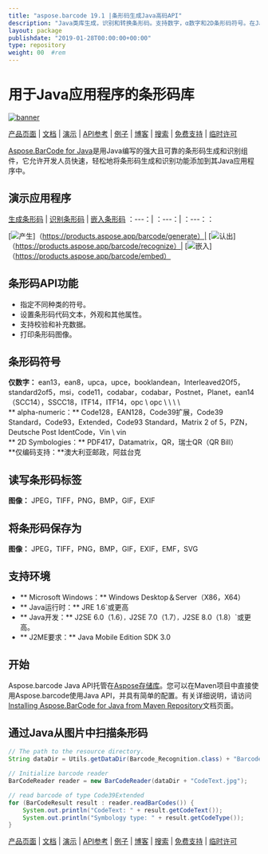 ```yaml
---
title: "aspose.barcode 19.1 |条形码生成Java高码API" 
description: "Java类库生成，识别和转换条形码。支持数字，α数字和2D条形码符号。在Java应用程序中自定义条形码。" 
layout: package
publishdate: "2019-01-28T00:00:00+00:00"
type: repository
weight: 00	#rem
---
```


# 用于Java应用程序的条形码库
[![banner](/res_repo/img/compress/aspose_barcode-for-java-banner.png)](./)

[产品页面](https://products.aspose.com/barcode/java) | [文档](https://docs.aspose.com/barcode/java/) | [演示](https://products.aspose.app/barcode/family) | [API参考](https://apireference.aspose.com/barcode/java) | [例子](https://github.com/aspose-barcode/Aspose.BarCode-for-Java) | [博客](https://blog.aspose.com/category/barcode/) | [搜索](https://search.aspose.com/) | [免费支持](https://forum.aspose.com/c/barcode) | [临时许可](https://purchase.aspose.com/temporary-license)

[Aspose.BarCode for Java](https://products.aspose.com/barcode/java)是用Java编写的强大且可靠的条形码生成和识别组件，它允许开发人员快速，轻松地将条形码生成和识别功能添加到其Java应用程序中。

## 演示应用程序

[生成条形码](https://products.aspose.app/barcode/generate) | [识别条形码](https://products.aspose.app/barcode/recognize) | [嵌入条形码](https://products.aspose.app/barcode/embed)
：---：| ：---：| ：---：：

[![产生](https://products.aspose.app/barcode/generate/img/aspose_generate-app-48.png)]（https://products.aspose.app/barcode/generate）| [![认出](https://products.aspose.app/barcode/recognize/img/aspose_recognize-app-48.png)]（https://products.aspose.app/barcode/recognize）| [![嵌入](https://products.aspose.app/barcode/embed/img/aspose_embed-app-48.png)]（https://products.aspose.app/barcode/embed）

## 条形码API功能
 - 指定不同种类的符号。
 - 设置条形码代码文本，外观和其他属性。
 - 支持校验和补充数据。
 - 打印条形码图像。

## 条形码符号
**仅数字：** ean13，ean8，upca，upce，booklandean，Interleaved2Of5，standard2of5，msi，code11，codabar，codabar，Postnet，Planet，ean14（SCC14），SSCC18，ITF14，ITF14，opc \ opc \ \ \ \ \
** alpha-numeric：** Code128，EAN128，Code39扩展，Code39 Standard，Code93，Extended，Code93 Standard，Matrix 2 of 5，PZN，Deutsche Post IdentCode，Vin \ vin \
** 2D Symbologies：** PDF417，Datamatrix，QR，瑞士QR（QR Bill）\
**仅编码支持：**澳大利亚邮政，阿兹台克

## 读写条形码标签
**图像：** JPEG，TIFF，PNG，BMP，GIF，EXIF

## 将条形码保存为
**图像：** JPEG，TIFF，PNG，BMP，GIF，EXIF，EMF，SVG

## 支持环境
 -  ** Microsoft Windows：** Windows Desktop＆Server（X86，X64）
 -  ** Java运行时：** JRE 1.6`或更高
 -  ** Java开发：** J2SE 6.0（1.6）`，`J2SE 7.0（1.7）`，`J2SE 8.0（1.8）`或更高。
 -  ** J2ME要求：** Java Mobile Edition SDK 3.0

## 开始

Aspose.barcode Java API托管在[Aspose存储库](https://releases.aspose.com/barcode/java/)。您可以在Maven项目中直接使用Aspose.barcode使用Java API，并具有简单的配置。有关详细说明，请访问[Installing Aspose.BarCode for Java from Maven Repository](https://docs.aspose.com/barcode/java/installation/)文档页面。

## 通过Java从图片中扫描条形码

```java
// The path to the resource directory.
String dataDir = Utils.getDataDir(Barcode_Recognition.class) + "BarcodeReader/basic_features/";

// Initialize barcode reader
BarCodeReader reader = new BarCodeReader(dataDir + "CodeText.jpg");

// read barcode of type Code39Extended
for (BarCodeResult result : reader.readBarCodes()) {
    System.out.println("CodeText: " + result.getCodeText());
    System.out.println("Symbology type: " + result.getCodeType());
}
```

[产品页面](https://products.aspose.com/barcode/java) | [文档](https://docs.aspose.com/barcode/java/) | [演示](https://products.aspose.app/barcode/family) | [API参考](https://apireference.aspose.com/barcode/java) | [例子](https://github.com/aspose-barcode/Aspose.BarCode-for-Java) | [博客](https://blog.aspose.com/category/barcode/) | [搜索](https://search.aspose.com/) | [免费支持](https://forum.aspose.com/c/barcode) | [临时许可](https://purchase.aspose.com/temporary-license)
